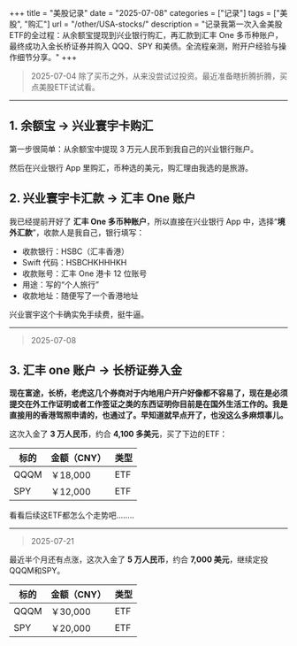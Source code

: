 +++
title = "美股记录"
date = "2025-07-08"
categories = ["记录"]
tags = ["美股", "购汇"]
url = "/other/USA-stocks/"
description = "记录我第一次入金美股ETF的全过程：从余额宝提现到兴业银行购汇，再汇款到汇丰 One 多币种账户，最终成功入金长桥证券并购入 QQQ、SPY 和美债。全流程亲测，附开户经验与操作细节分享。"
+++
> 2025-07-04
> 除了买币之外，从来没尝试过投资。最近准备瞎折腾折腾，买点美股ETF试试看。

---

## 1. 余额宝 → 兴业寰宇卡购汇

第一步很简单：从余额宝中提现 3 万元人民币到我自己的兴业银行账户。

然后在兴业银行 App 里购汇，币种选的美元，购汇理由我选的是旅游。



## 2. 兴业寰宇卡汇款 → 汇丰 One 账户

我已经提前开好了 **汇丰 One 多币种账户**，所以直接在兴业银行 App 中，选择“**境外汇款**”，收款人是我自己，银行填写：

- 收款银行：HSBC（汇丰香港）
- Swift 代码：HSBCHKHHHKH
- 收款账号：汇丰 One 港卡 12 位账号
- 用途：写的“个人旅行”
- 收款地址：随便写了一个香港地址

兴业寰宇这个卡确实免手续费，挺牛逼。


---

> 2025-07-08

## 3. 汇丰 one 账户 → 长桥证券入金

**现在富途，长桥，老虎这几个券商对于内地用户开户好像都不容易了，现在是必须提交在外工作证明或者工作签证之类的东西证明你目前是在国外生活工作的。我是直接用的香港驾照申请的，也通过了。早知道就早点开了，也没这么多麻烦事儿。**

这次入金了 **3 万人民币**，约合 **4,100 多美元**，买了下边的ETF：

| 标的       | 金额（CNY） | 类型   |
|------------|-------------|--------|
| QQQM        | ￥18,000     | ETF    | 
| SPY        | ￥12,000     | ETF    | 

看看后续这ETF都怎么个走势吧........


---

> 2025-07-21

最近半个月还有点涨，这次入金了 **5 万人民币**，约合 **7,000 美元**，继续定投QQQM和SPY。


| 标的       | 金额（CNY） | 类型   |
|------------|-------------|--------|
| QQQM        | ￥30,000     | ETF    | 
| SPY        | ￥20,000     | ETF    | 